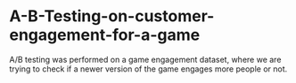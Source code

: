 # A-B-Testing-on-customer-engagement-for-a-game
A/B testing was performed on a game engagement dataset, where we are trying to check if a newer version of the game engages more people or not. 
